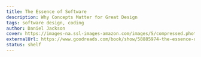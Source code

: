 ```yaml
---
title: The Essence of Software
description: Why Concepts Matter for Great Design
tags: software design, coding
author: Daniel Jackson
cover: https://images-na.ssl-images-amazon.com/images/S/compressed.photo.goodreads.com/books/1630947465i/58885974.jpg
externalUrl: https://www.goodreads.com/book/show/58885974-the-essence-of-software
status: shelf
---
```

